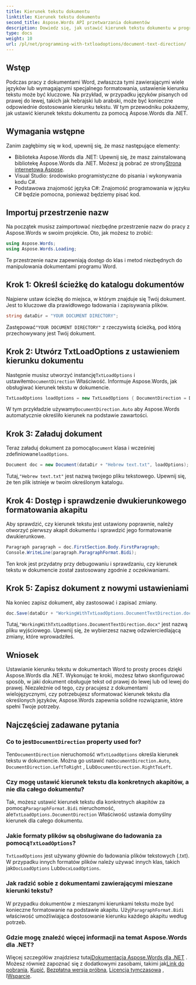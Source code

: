 ```yaml
---
title: Kierunek tekstu dokumentu
linktitle: Kierunek tekstu dokumentu
second_title: Aspose.Words API przetwarzania dokumentów
description: Dowiedz się, jak ustawić kierunek tekstu dokumentu w programie Word za pomocą Aspose.Words dla .NET dzięki temu przewodnikowi krok po kroku. Idealne do obsługi języków pisanych od prawej do lewej.
type: docs
weight: 10
url: /pl/net/programming-with-txtloadoptions/document-text-direction/
---
```

## Wstęp

Podczas pracy z dokumentami Word, zwłaszcza tymi zawierającymi wiele języków lub wymagającymi specjalnego formatowania, ustawienie kierunku tekstu może być kluczowe. Na przykład, w przypadku języków pisanych od prawej do lewej, takich jak hebrajski lub arabski, może być konieczne odpowiednie dostosowanie kierunku tekstu. W tym przewodniku pokażemy, jak ustawić kierunek tekstu dokumentu za pomocą Aspose.Words dla .NET. 

## Wymagania wstępne

Zanim zagłębimy się w kod, upewnij się, że masz następujące elementy:

-  Biblioteka Aspose.Words dla .NET: Upewnij się, że masz zainstalowaną bibliotekę Aspose.Words dla .NET. Możesz ją pobrać ze strony[Strona internetowa Aspose](https://releases.aspose.com/words/net/).
- Visual Studio: środowisko programistyczne do pisania i wykonywania kodu C#.
- Podstawowa znajomość języka C#: Znajomość programowania w języku C# będzie pomocna, ponieważ będziemy pisać kod.

## Importuj przestrzenie nazw

Na początek musisz zaimportować niezbędne przestrzenie nazw do pracy z Aspose.Words w swoim projekcie. Oto, jak możesz to zrobić:

```csharp
using Aspose.Words;
using Aspose.Words.Loading;
```

Te przestrzenie nazw zapewniają dostęp do klas i metod niezbędnych do manipulowania dokumentami programu Word.

## Krok 1: Określ ścieżkę do katalogu dokumentów

Najpierw ustaw ścieżkę do miejsca, w którym znajduje się Twój dokument. Jest to kluczowe dla prawidłowego ładowania i zapisywania plików.

```csharp
string dataDir = "YOUR DOCUMENT DIRECTORY";
```

 Zastępować`"YOUR DOCUMENT DIRECTORY"` z rzeczywistą ścieżką, pod którą przechowywany jest Twój dokument.

## Krok 2: Utwórz TxtLoadOptions z ustawieniem kierunku dokumentu

 Następnie musisz utworzyć instancję`TxtLoadOptions` i ustawiłem`DocumentDirection` Właściwość. Informuje Aspose.Words, jak obsługiwać kierunek tekstu w dokumencie.

```csharp
TxtLoadOptions loadOptions = new TxtLoadOptions { DocumentDirection = DocumentDirection.Auto };
```

 W tym przykładzie używamy`DocumentDirection.Auto` aby Aspose.Words automatycznie określiło kierunek na podstawie zawartości.

## Krok 3: Załaduj dokument

 Teraz załaduj dokument za pomocą`Document` klasa i wcześniej zdefiniowane`loadOptions`.

```csharp
Document doc = new Document(dataDir + "Hebrew text.txt", loadOptions);
```

 Tutaj,`"Hebrew text.txt"` jest nazwą twojego pliku tekstowego. Upewnij się, że ten plik istnieje w twoim określonym katalogu.

## Krok 4: Dostęp i sprawdzenie dwukierunkowego formatowania akapitu

Aby sprawdzić, czy kierunek tekstu jest ustawiony poprawnie, należy otworzyć pierwszy akapit dokumentu i sprawdzić jego formatowanie dwukierunkowe.

```csharp
Paragraph paragraph = doc.FirstSection.Body.FirstParagraph;
Console.WriteLine(paragraph.ParagraphFormat.Bidi);
```

Ten krok jest przydatny przy debugowaniu i sprawdzaniu, czy kierunek tekstu w dokumencie został zastosowany zgodnie z oczekiwaniami.

## Krok 5: Zapisz dokument z nowymi ustawieniami

Na koniec zapisz dokument, aby zastosować i zapisać zmiany.

```csharp
doc.Save(dataDir + "WorkingWithTxtLoadOptions.DocumentTextDirection.docx");
```

 Tutaj,`"WorkingWithTxtLoadOptions.DocumentTextDirection.docx"` jest nazwą pliku wyjściowego. Upewnij się, że wybierzesz nazwę odzwierciedlającą zmiany, które wprowadziłeś.

## Wniosek

Ustawianie kierunku tekstu w dokumentach Word to prosty proces dzięki Aspose.Words dla .NET. Wykonując te kroki, możesz łatwo skonfigurować sposób, w jaki dokument obsługuje tekst od prawej do lewej lub od lewej do prawej. Niezależnie od tego, czy pracujesz z dokumentami wielojęzycznymi, czy potrzebujesz sformatować kierunek tekstu dla określonych języków, Aspose.Words zapewnia solidne rozwiązanie, które spełni Twoje potrzeby.

## Najczęściej zadawane pytania

###  Co to jest`DocumentDirection` property used for?

Ten`DocumentDirection` nieruchomość w`TxtLoadOptions` określa kierunek tekstu w dokumencie. Można go ustawić na`DocumentDirection.Auto`, `DocumentDirection.LeftToRight` , Lub`DocumentDirection.RightToLeft`.

### Czy mogę ustawić kierunek tekstu dla konkretnych akapitów, a nie dla całego dokumentu?

 Tak, możesz ustawić kierunek tekstu dla konkretnych akapitów za pomocą`ParagraphFormat.Bidi` nieruchomość, ale`TxtLoadOptions.DocumentDirection` Właściwość ustawia domyślny kierunek dla całego dokumentu.

###  Jakie formaty plików są obsługiwane do ładowania za pomocą`TxtLoadOptions`?

`TxtLoadOptions` jest używany głównie do ładowania plików tekstowych (.txt). W przypadku innych formatów plików należy używać innych klas, takich jak`DocLoadOptions` Lub`DocxLoadOptions`.

### Jak radzić sobie z dokumentami zawierającymi mieszane kierunki tekstu?

 W przypadku dokumentów z mieszanymi kierunkami tekstu może być konieczne formatowanie na podstawie akapitu. Użyj`ParagraphFormat.Bidi` właściwość umożliwiająca dostosowanie kierunku każdego akapitu według potrzeb.

### Gdzie mogę znaleźć więcej informacji na temat Aspose.Words dla .NET?

 Więcej szczegółów znajdziesz tutaj[Dokumentacja Aspose.Words dla .NET](https://reference.aspose.com/words/net/) . Możesz również zapoznać się z dodatkowymi zasobami, takimi jak[Link do pobrania](https://releases.aspose.com/words/net/), [Kupić](https://purchase.aspose.com/buy), [Bezpłatna wersja próbna](https://releases.aspose.com/), [Licencja tymczasowa](https://purchase.aspose.com/temporary-license/) , I[Wsparcie](https://forum.aspose.com/c/words/8).